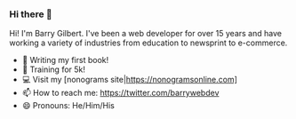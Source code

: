 ### Hi there 👋

Hi! I'm Barry Gilbert. I've been a web developer for over 15 years and have working a variety of industries from education to newsprint to e-commerce.

- 🔭 Writing my first book!
- :runner: Training for 5k!
- :computer: Visit my [nonograms site|https://nonogramsonline.com]
- 📫 How to reach me: https://twitter.com/barrywebdev
- 😄 Pronouns: He/Him/His
